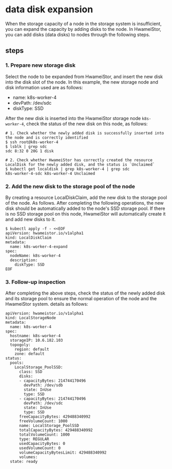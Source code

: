 # data disk expansion

When the storage capacity of a node in the storage system is insufficient, you can expand the capacity by adding disks to the node.
In HwameiStor, you can add disks (data disks) to nodes through the following steps.

## steps

### 1. Prepare new storage disk

Select the node to be expanded from HwameiStor, and insert the new disk into the disk slot of the node.
In this example, the new storage node and disk information used are as follows:

- name: k8s-worker-4
- devPath: /dev/sdc
- diskType: SSD

After the new disk is inserted into the HwameiStor storage node `k8s-worker-4`, check the status of the new disk on this node, as follows:

```console
# 1. Check whether the newly added disk is successfully inserted into the node and is correctly identified
$ ssh root@k8s-worker-4
$ lsblk | grep sdc
sdc 8:32 0 20G 1 disk

# 2. Check whether HwameiStor has correctly created the resource LocalDisk for the newly added disk, and the status is `Unclaimed`
$ kubectl get localdisk | grep k8s-worker-4 | grep sdc
k8s-worker-4-sdc k8s-worker-4 Unclaimed
```

### 2. Add the new disk to the storage pool of the node

By creating a resource LocalDiskClaim, add the new disk to the storage pool of the node. As follows. After completing the following operations, the new disk should be automatically added to the node's SSD storage pool. If there is no SSD storage pool on this node, HwameiStor will automatically create it and add new disks to it.

```console
$ kubectl apply -f - <<EOF
apiVersion: hwameistor.io/v1alpha1
kind: LocalDiskClaim
metadata:
  name: k8s-worker-4-expand
spec:
  nodeName: k8s-worker-4
  description:
    diskType: SSD
EOF
```

### 3. Follow-up inspection

After completing the above steps, check the status of the newly added disk and its storage pool to ensure the normal operation of the node and the HwameiStor system. details as follows:

```console
apiVersion: hwameistor.io/v1alpha1
kind: LocalStorageNode
metadata:
  name: k8s-worker-4
spec:
  hostname: k8s-worker-4
  storageIP: 10.6.182.103
  topogoly:
    region: default
    zone: default
status:
  pools:
    LocalStorage_PoolSSD:
      class: SSD
      disks:
      - capacityBytes: 214744170496
        devPath: /dev/sdb
        state: InUse
        type: SSD
      - capacityBytes: 214744170496
        devPath: /dev/sdc
        state: InUse
        type: SSD
      freeCapacityBytes: 429488340992
      freeVolumeCount: 1000
      name: LocalStorage_PoolSSD
      totalCapacityBytes: 429488340992
      totalVolumeCount: 1000
      type: REGULAR
      usedCapacityBytes: 0
      usedVolumeCount: 0
      volumeCapacityBytesLimit: 429488340992
      volumes:
  state: ready
```